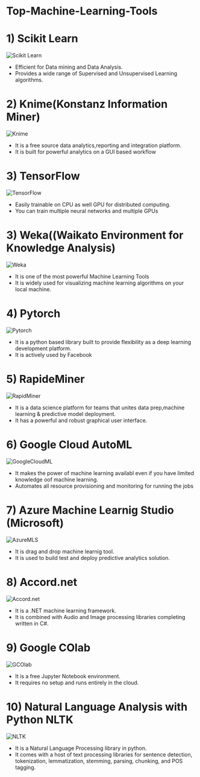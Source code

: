 # Top-Machine-Learning-Tools
# 1) Scikit Learn
![Scikit Learn](https://github.com/sweekrithishetty/Top-Machine-Learning-Tools/blob/main/scikit.png)      

- Efficient for Data mining and Data Analysis.  
- Provides a wide range of Supervised and Unsupervised Learning algorithms.

# 2) Knime(Konstanz Information Miner)
![Knime](https://github.com/sweekrithishetty/Top-Machine-Learning-Tools/blob/main/images.png)
- It is a free source data analytics,reporting and integration platform.
- It is built for powerful analytics on a GUI based workflow

# 3) TensorFlow

![TensorFlow](https://github.com/sweekrithishetty/Top-Machine-Learning-Tools/blob/main/download.png)
- Easily trainable on CPU as well GPU for distributed computing.
- You can train multiple neural networks and multiple GPUs

# 3) Weka((Waikato Environment for Knowledge Analysis)

![Weka](https://github.com/sweekrithishetty/Top-Machine-Learning-Tools/blob/main/download.jfif)
- It is one of the most powerful Machine Learning Tools
- It is widely used for visualizing machine learning algorithms on your local machine.

# 4) Pytorch

![Pytorch](https://github.com/sweekrithishetty/Top-Machine-Learning-Tools/blob/main/download%20(1).png)
- It is a python based library built to provide flexibility as a deep learning development platform.
- It is actively used by Facebook

# 5) RapideMiner

![RapidMiner](https://github.com/sweekrithishetty/Top-Machine-Learning-Tools/blob/main/images%20(1).png)
- It is a data science platform for teams that unites data prep,machine learning  & predictive model deployment.
- It has a powerful and robust graphical user interface.

# 6) Google Cloud AutoML

![GoogleCloudML](https://github.com/sweekrithishetty/Top-Machine-Learning-Tools/blob/main/download.png)
- It makes the power of machine learning availabl even if you have limited knowledge  oof machine learning.
- Automates all resource provisioning and monitoring for running the jobs

# 7) Azure Machine Learnig Studio (Microsoft)

![AzureMLS](https://github.com/sweekrithishetty/Top-Machine-Learning-Tools/blob/main/download.png)
- It is drag and drop machine learnig tool.
- It is used to build test and deploy predictive analytics solution.

# 8) Accord.net

![Accord.net](https://github.com/sweekrithishetty/Top-Machine-Learning-Tools/blob/main/download.png)
- It is a .NET machine learning framework.
- It is combined with Audio and Image processing libraries completing written in C#.

# 9) Google COlab

![GCOlab](https://github.com/sweekrithishetty/Top-Machine-Learning-Tools/blob/main/download.png)
- It is a free Jupyter Notebook environment.
- It requires no setup and runs entirely in the cloud.

# 10) Natural Language Analysis with Python NLTK

![NLTK](https://github.com/sweekrithishetty/Top-Machine-Learning-Tools/blob/main/download.png)
- It is a Natural Language Processing library in python.
- It comes with a host of text processing libraries for sentence detection, tokenization, lemmatization, stemming, parsing, chunking, and POS tagging. 


                                                                                                            
                                                                                      
